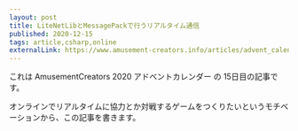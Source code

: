 ```yaml
---
layout: post
title: LiteNetLibとMessagePackで行うリアルタイム通信 
published: 2020-12-15
tags: article,csharp,online
externalLink: https://www.amusement-creators.info/articles/advent_calendar/2020/15/
---
```


これは AmusementCreators 2020 アドベントカレンダー の 15日目の記事です。

オンラインでリアルタイムに協力とか対戦するゲームをつくりたいというモチベーションから、この記事を書きます。
